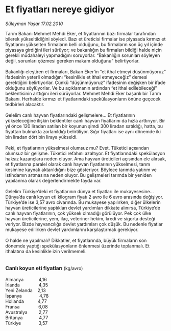 # Et fiyatları nereye gidiyor

*Süleyman Yaşar 17.02.2010*

<div class="taraf_structure_2col_1zq">
<div class="margen_n">



 <p>Tarım Bakanı Mehmet Mehdi Eker, et fiyatlarının bazı firmalar tarafından bilerek yükseltildiğini söyledi. Bazı et üreticisi firmalar ise piyasada kırmızı et fiyatlarını yükselten firmaların belli olduğunu, bu firmaların son üç yıl içinde piyasaya girdiğini ileri sürüyor; ve bakanlığın bu firmaları bildiği halde niçin gerekli müdahaleyi yapmadığını soruyorlar. “Bakanlığın sorunları söyleyen değil, sorunları çözmesi gereken makam olduğunu” belirtiyorlar. <br/><br/>Bakanlığı eleştiren et firmaları, Bakan Eker’in “et ithal etmeyi düşünmüyoruz” ifadesinin yeterli olmadığını “kesinlikle et ithal etmeyeceğiz” demesi gerektiğini belirtiyorlar. Çünkü “düşünmüyoruz” ifadesinin değişken bir ifade olduğunu söylüyorlar. Ve bu açıklamanın ardından “et ithal edilebileceği” beklentisinin arttığını ileri sürüyorlar. Mehmet Mehdi Eker başarılı bir Tarım Bakanı. Herhalde kırmızı et fiyatlarındaki spekülasyonların önüne geçecek tedbirleri alacaktır. <br/><br/>Gelelim canlı hayvan fiyatlarındaki gelişmelere... Et fiyatlarının yükseleceğine ilişkin beklentiler canlı hayvan fiyatlarını da hızla arttırıyor. Bir yıl önce 120 liradan satılan bir koyunun şimdi 300 liradan satıldığı, hatta, bu fiyattan bulmakta zorlanıldığı belirtiliyor. Sığır fiyatları ise aynı dönemde iki bin liradan dört bin liraya yükseldi. <br/><br/>Peki, et fiyatlarının yükselmesi olumsuz mu? Evet. Tüketici açısından olumsuz bir gelişme. Tüketici refahını azaltıyor. Et fiyatlarındaki spekülasyon haksız kazançlara neden oluyor. Ama hayvan üreticileri açısından ele alırsak, et fiyatlarına paralel olarak canlı hayvan fiyatlarının yükselmesi, tarım kesimine kaynak aktarıldığını bize gösteriyor. Böylece tarımda yatırım ve istihdamın artmasına neden oluyor. Bu gelişmeleri tarımda bir yeniden yapılanma olarak değerlendirmekte fayda var. <br/><br/>Gelelim Türkiye’deki et fiyatlarının dünya et fiyatları ile mukayesesine... Dünya’da canlı koyun eti kilogram fiyatı 2 avro ile 6 avro arasında değişiyor. Türkiye’de ise 3,57 avro civarında. Bu mukayese yapılırken, diğer ülkelerin hayvan üreticilerine yaptıkları devlet yardımları dikkate alınırsa, Türkiye’de canlı hayvan fiyatlarının, çok yüksek olmadığı görülüyor. Pek çok ülke hayvan üreticilerine, yem, ilaç, veteriner hekim, kredi ve sigorta desteği veriyor. Bizde hayvancılığa devlet yardımları çok düşük. Bu nedenle fiyatlar mukayese edilirken devlet yardımlarını karşılaştırmak gerekiyor. <br/><br/>O halde ne yapılmalı? Dikkatler, et fiyatlarında, büyük firmaların son dönemde yaptığı spekülasyonların önlenmesi üzerinde toplanmalı. Et ithalatına da kesinlikle izin verilmemeli.<b> <br/><br/><br/><font size="3">Canlı koyun eti fiyatları</font></b> (kg/avro) <br/><br/>Almanya            4,16 <br/>İrlanda               4,35 <br/>Yeni Zelanda    2,13 <br/>İspanya              4,78 <br/>Hollanda           4,77 <br/>Fransa               6,08 <br/>Avustralya         2,77 <br/>Britanya             4,77 <br/>Türkiye              3,57</p>
<br/>
<br/>
<br/>



<br/>


<div id="taraf_not">
</div>

</div>


</div>
